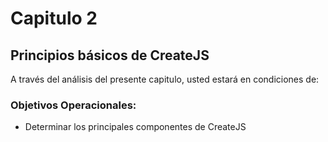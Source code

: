 # Capitulo 2


## Principios básicos de CreateJS


A través del análisis del presente capitulo, usted estará en condiciones de:


### Objetivos Operacionales:

* Determinar los principales componentes de CreateJS
